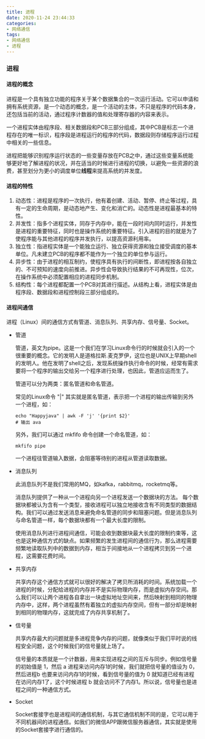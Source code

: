 ```yaml
---
title: 进程
date: 2020-11-24 23:44:33
categories:
- 网络通信
tags:
- 网络通信
- 进程
---
```



### 进程

#### 进程的概念

进程是一个具有独立功能的程序关于某个数据集合的一次运行活动。它可以申请和拥有系统资源，是一个动态的概念，是一个活动的主体，不只是程序的代码本身，还包括当前的活动，通过程序计数器的值和处理寄存器的内容来表示。

一个进程实体由程序段、相关数据段和PCB三部分组成，其中PCB是标志一个进程存在的唯一标识，程序段是进程运行的程序的代码，数据段则存储程序运行过程中相关的一些信息。

进程把能够识别程序运行状态的一些变量存放在PCB之中，通过这些变量系统能够更好地了解进程的状况，并在适当的时候进行进程的切换，以避免一些资源的浪费，甚至划分为更小的调度单位**线程**来提高系统的并发度。

#### 进程的特性

1. 动态性：进程是程序的一次执行，他有着创建、活动、暂停、终止等过程，具有一定的生命周期，是动态地产生、变化和消亡的。动态性是进程最基本的特性。
2. 并发性：指多个进程实体，同存于内存中，能在一段时间内同时运行，并发性是进程的重要特征，同时也是操作系统的重要特征。引入进程的目的就是为了使程序能与其他进程的程序并发执行，以提高资源利用率。
3. 独立性：指进程实体是一个能独立运行、独立获得资源和独立接受调度的基本单位。凡未建立PCB的程序都不能作为一个独立的单位参与运行。
4. 异步性：由于进程的相互制约，使程序具有执行的间断性，即进程按各自独立的、不可预知的速度向前推进。异步性会导致执行结果的不可再现性，位次，在操作系统中必须配置相应的进程同步机制。
5. 结构性：每个进程都配置一个PCB对其进行描述。从结构上看，进程实体是由程序段、数据段和进程控制段三部分组成的。

#### 进程间通信

进程（Linux）间的通信方式有管道、消息队列、共享内存、信号量、Socket。

* 管道

  管道，英文为pipe。这是一个我们在学习Linux命令行的时候就会引入的一个很重要的概念。它的发明人是道格拉斯.麦克罗伊，这位也是UNIX上早期shell的发明人。他在发明了shell之后，发现系统操作执行命令的时候，经常有需求要将一个程序的输出交给另一个程序进行处理，也因此，管道应运而生了。

  管道可以分为两类：匿名管道和命名管道。

  常见的Linux命令 "|" 其实就是匿名管道，表示把一个进程的输出传输到另外一个进程，如：

  ``` shell
  echo "Happyjava" | awk -F 'j' '{print $2}'
  # 输出 ava
  ```

  另外，我们可以通过 mkfifo <pipename> 命令创建一个命名管道，如：

  ``` shell
  mkfifo pipe
  ```

  一个进程往管道输入数据，会阻塞等待别的进程从管道读取数据。

* 消息队列

  此消息队列不是我们常用的MQ，如kafka，rabbitmq，rocketmq等。

  消息队列提供了一种从一个进程向另一个进程发送一个数据块的方法。 每个数据块都被认为含有一个类型，接收进程可以独立地接收含有不同类型的数据结构。我们可以通过发送消息来避免命名管道的同步和阻塞问题。但是消息队列与命名管道一样，每个数据块都有一个最大长度的限制。

  使用消息队列进行进程间通信，可能会收到数据块最大长度的限制约束等，这也是这种通信方式的缺点。如果频繁的发生进程间的通信行为，那么进程需要频繁地读取队列中的数据到内存，相当于间接地从一个进程拷贝到另一个进程，这需要花费时间。

* 共享内存

  共享内存这个通信方式就可以很好的解决了拷贝所消耗的时间。系统加载一个进程的时候，分配给进程的内存并不是实际物理内存，而是虚拟内存空间。那么我们可以让两个进程各自拿出一块虚拟地址空间来，然后映射到相同的物理内存中，这样，两个进程虽然有着独立的虚拟内存空间，但有一部分却是映射到相同的物理内存，这就完成了内存共享机制了。

* 信号量

  共享内存最大的问题就是多进程竞争内存的问题，就像类似于我们平时说的线程安全问题，这个时候我们的信号量就上场了。

  信号量的本质就是一个计数器，用来实现进程之间的互斥与同步。例如信号量的初始值是 1，然后 a 进程来访问内存1的时候，我们就把信号量的值设为 0，然后进程b 也要来访问内存1的时候，看到信号量的值为 0 就知道已经有进程在访问内存1了，这个时候进程 b 就会访问不了内存1。所以说，信号量也是进程之间的一种通信方式。

* Socket

   Socket套接字也是进程间的通信机制，与其它通信机制不同的是，它可以用于不同机器间的进程通信。如我们的微信APP跟微信服务器通信，其实就是使用的Socket套接字进行通信的。